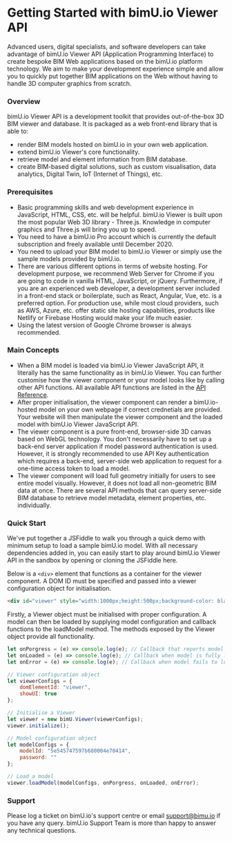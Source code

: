 # Getting Started with bimU.io Viewer API

Advanced users, digital specialists, and software developers can take advantage of bimU.io Viewer API (Application Programming Interface) to create bespoke BIM Web applications based on the bimU.io platform technology. We aim to make your development experience simple and allow you to quickly put together BIM applications on the Web without having to handle 3D computer graphics from scratch.

### Overview
bimU.io Viewer API is a development toolkit that provides out-of-the-box 3D BIM viewer and database. It is packaged as a web front-end library that is able to:

- render BIM models hosted on bimU.io in your own web application.
- extend bimU.io Viewer's core functionality.
- retrieve model and element information from BIM database.
- create BIM-based digital solutions, such as custom visualisation, data analytics, Digital Twin, IoT (Internet of Things), etc.

### Prerequisites

- Basic programming skills and web development experience in JavaScript, HTML, CSS, etc. will be helpful. bimU.io Viewer is built upon the most popular Web 3D library - Three.js. Knowledge in computer graphics and Three.js will bring you up to speed.
- You need to have a bimU.io Pro account which is currently the default subscription and freely available until December 2020.
- You need to upload your BIM model to bimU.io Viewer or simply use the sample models provided by bimU.io.
- There are various different options in terms of website hosting. For development purpose, we recommend Web Server for Chrome if you are going to code in vanilla HTML, JavaScript, or jQuery. Furthermore, if you are an experienced web developer, a development server included in a front-end stack or boilerplate, such as React, Angular, Vue, etc. is a preferred option. For production use, while most cloud providers, such as AWS, Azure, etc. offer static site hosting capabilities, products like Netlify or Firebase Hosting would make your life much easier.
- Using the latest version of Google Chrome browser is always recommended.

### Main Concepts

- When a BIM model is loaded via bimU.io Viewer JavaScript API, it literally has the same functionality as in bimU.io Viewer. You can further customise how the viewer component or your model looks like by calling other API functions. All available API functions are listed in the [API Reference](/developer/api-reference).
- After proper initialisation, the viewer component can render a bimU.io-hosted model on your own webpage if correct crednetials are provided. Your website will then manipulate the viewer component and the loaded model with bimU.io Viewer JavaScript API.
- The viewer component is a pure front-end, browser-side 3D canvas based on WebGL technology. You don't necessarily have to set up a back-end server application if model password authentication is used. However, it is strongly recommended to use API Key authentication which requires a back-end, server-side web application to request for a one-time access token to load a model.
- The viewer component will load full geometry initially for users to see entire model visually. However, it does not load all non-geometric BIM data at once. There are several API methods that can query server-side BIM database to retrieve model metadata, element properties, etc. individually.

### Quick Start
We've put together a JSFiddle to walk you through a quick demo with minimum setup to load a sample bimU.io model. With all necessary dependencies added in, you can easily start to play around bimU.io Viewer API in the sandbox by opening or cloning the JSFiddle here.

Below is a ```<div>``` element that functions as a container for the viewer component. A DOM ID must be specified and passed into a viewer configuration object for initialisation.
``` html
<div id="viewer" style="width:1000px;height:500px;background-color: black;border: 5px solid black;"></div>
```

Firstly, a Viewer object must be initialised with proper configuration. A model can then be loaded by supplying model configuration and callback functions to the loadModel method. The methods exposed by the Viewer object provide all functionality.
``` javascript
let onPorgress = (e) => console.log(e); // Callback that reports model loading progress.
let onLoaded = (e) => console.log(e); // Callback when model is fully loaded.
let onError = (e) => console.log(e); // Callback when model fails to load.

// Viewer configuration object
let viewerConfigs = {
    domElementId: "viewer",
    showUI: true
};

// Initialise a Viewer 
let viewer = new bimU.Viewer(viewerConfigs);
viewer.initialize();

// Model configuration object
let modelConfigs = {
    modelId: "5e545747597b680004e70414",
    password: ""
};

// Load a model
viewer.loadModel(modelConfigs, onPorgress, onLoaded, onError);
```

### Support
Please log a ticket on bimU.io's support centre or email support@bimu.io if you have any query. bimU.io Support Team is more than happy to answer any technical questions.